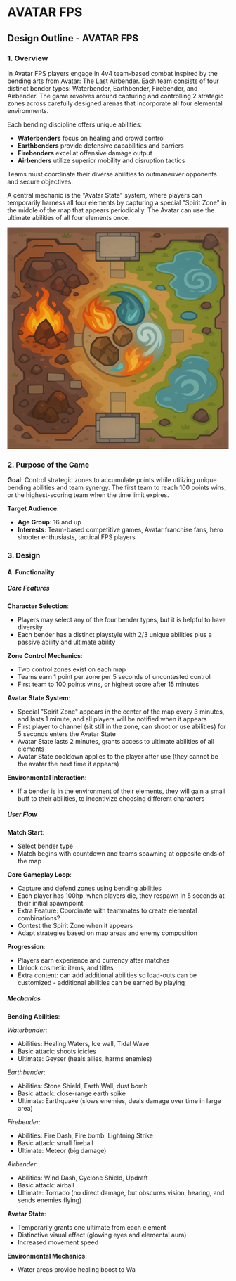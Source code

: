 # AVATAR FPS
## Design Outline - AVATAR FPS

### 1. Overview

In Avatar FPS players engage in 4v4 team-based combat inspired by the bending arts from Avatar: The Last Airbender. Each team consists of four distinct bender types: Waterbender, Earthbender, Firebender, and Airbender. The game revolves around capturing and controlling 2 strategic zones across carefully designed arenas that incorporate all four elemental environments.

Each bending discipline offers unique abilities:
- **Waterbenders** focus on healing and crowd control
- **Earthbenders** provide defensive capabilities and barriers
- **Firebenders** excel at offensive damage output
- **Airbenders** utilize superior mobility and disruption tactics

Teams must coordinate their diverse abilities to outmaneuver opponents and secure objectives.

A central mechanic is the "Avatar State" system, where players can temporarily harness all four elements by capturing a special "Spirit Zone" in the middle of the map that appears periodically. The Avatar can use the ultimate abilities of all four elements once.

![Map of the game showing the layout with control points and Spirit Zone](map.png)

### 2. Purpose of the Game

**Goal**: Control strategic zones to accumulate points while utilizing unique bending abilities and team synergy. The first team to reach 100 points wins, or the highest-scoring team when the time limit expires.

**Target Audience**:
- **Age Group**: 16 and up
- **Interests**: Team-based competitive games, Avatar franchise fans, hero shooter enthusiasts, tactical FPS players

### 3. Design

#### A. Functionality

##### Core Features

**Character Selection**:
- Players may select any of the four bender types, but it is helpful to have diversity
- Each bender has a distinct playstyle with 2/3 unique abilities plus a passive ability and ultimate ability

**Zone Control Mechanics**:
- Two control zones exist on each map
- Teams earn 1 point per zone per 5 seconds of uncontested control
- First team to 100 points wins, or highest score after 15 minutes

**Avatar State System**:
- Special "Spirit Zone" appears in the center of the map every 3 minutes, and lasts 1 minute, and all players will be notified when it appears
- First player to channel (sit still in the zone, can shoot or use abilities) for 5 seconds enters the Avatar State
- Avatar State lasts 2 minutes, grants access to ultimate abilities of all elements
- Avatar State cooldown applies to the player after use (they cannot be the avatar the next time it appears)

**Environmental Interaction**:
- If a bender is in the environment of their elements, they will gain a small buff to their abilities, to incentivize choosing different characters

##### User Flow

**Match Start**:
- Select bender type
- Match begins with countdown and teams spawning at opposite ends of the map

**Core Gameplay Loop**:
- Capture and defend zones using bending abilities
- Each player has 100hp, when players die, they respawn in 5 seconds at their initial spawnpoint
- Extra Feature: Coordinate with teammates to create elemental combinations?
- Contest the Spirit Zone when it appears
- Adapt strategies based on map areas and enemy composition

**Progression**:
- Players earn experience and currency after matches
- Unlock cosmetic items, and titles
- Extra content: can add additional abilities so load-outs can be customized - additional abilities can be earned by playing

##### Mechanics

**Bending Abilities**:

*Waterbender*:
- Abilities: Healing Waters, Ice wall, Tidal Wave
- Basic attack: shoots icicles
- Ultimate: Geyser (heals allies, harms enemies)

*Earthbender*:
- Abilities: Stone Shield, Earth Wall, dust bomb
- Basic attack: close-range earth spike
- Ultimate: Earthquake (slows enemies, deals damage over time in large area)

*Firebender*:
- Abilities: Fire Dash, Fire bomb, Lightning Strike
- Basic attack: small fireball
- Ultimate: Meteor (big damage)

*Airbender*:
- Abilities: Wind Dash, Cyclone Shield, Updraft
- Basic attack: airball
- Ultimate: Tornado (no direct damage, but obscures vision, hearing, and sends enemies flying)

**Avatar State**:
- Temporarily grants one ultimate from each element
- Distinctive visual effect (glowing eyes and elemental aura)
- Increased movement speed

**Environmental Mechanics**:
- Water areas provide healing boost to Wa

